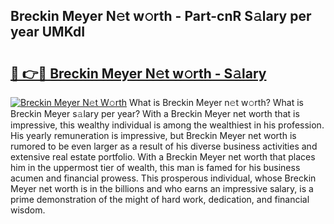 ## Breckin Meyer N𝚎t w𝚘rth - Part-cnR S𝚊lary per year UMKdI

# <h2><a href="http://gc1z46p.nevu.top/?p=Breckin+Meyer">🔗 👉🔴 Breckin Meyer N𝚎t w𝚘rth - S𝚊lary</a></h2>

[![Breckin Meyer N𝚎t W𝚘rth](https://i.imgur.com/Oavwk0R.jpeg)](http://gc1z46p.nevu.top/?p=Breckin+Meyer)
What is Breckin Meyer n𝚎t w𝚘rth? What is Breckin Meyer s𝚊lary per year?
With a Breckin Meyer net worth that is impressive, this wealthy individual is among the wealthiest in his profession. His yearly remuneration is impressive, but Breckin Meyer net worth is rumored to be even larger as a result of his diverse business activities and extensive real estate portfolio. With a Breckin Meyer net worth that places him in the uppermost tier of wealth, this man is famed for his business acumen and financial prowess. This prosperous individual, whose Breckin Meyer net worth is in the billions and who earns an impressive salary, is a prime demonstration of the might of hard work, dedication, and financial wisdom.
